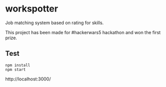 # workspotter
Job matching system based on rating for skills.

This project has been made for #hackerwars5 hackathon and won the first prize.

## Test
```
npm install
npm start
```
http://localhost:3000/
